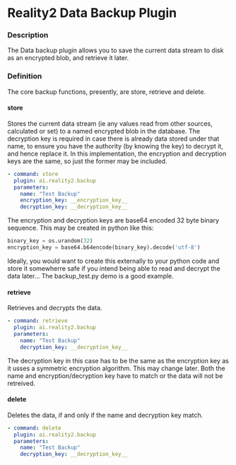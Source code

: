 # Reality2 Data Backup Plugin

### Description

The Data backup plugin allows you to save the current data stream to disk as an encrypted blob, and retrieve it later.


### Definition

The core backup functions, presently, are store, retrieve and delete.

#### store

Stores the current data stream (ie any values read from other sources, calculated or set) to a named encrypted blob in the database.  The decryption key is required in case there is already data stored under that name, to ensure you have the authority (by knowing the key) to decrypt it, and hence replace it.  In this implementation, the encryption and decryption keys are the same, so just the former may be included.

```yaml
- command: store
  plugin: ai.reality2.backup
  parameters: 
    name: "Test Backup"
    encryption_key: __encryption_key__
    decryption_key: __decryption_key__
```

The encryption and decryption keys are base64 encoded 32 byte binary sequence.  This may be created in python like this:

```python
binary_key = os.urandom(32)
encryption_key = base64.b64encode(binary_key).decode('utf-8')
```

Ideally, you would want to create this externally to your python code and store it somewherre safe if you intend being able to read and decrypt the data later...  The backup_test.py demo is a good example.

#### retrieve

Retrieves and decrypts the data.

```yaml
- command: retrieve
  plugin: ai.reality2.backup
  parameters: 
    name: "Test Backup"
    decryption_key: __decryption_key__
```

The decryption key in this case has to be the same as the encryption key as it usses a symmetric encryption algorithm.  This may change later.  Both the name and encryption/decryption key have to match or the data will not be retreived.

#### delete

Deletes the data, if and only if the name and decryption key match.

```yaml
- command: delete
  plugin: ai.reality2.backup
  parameters: 
    name: "Test Backup"
    decryption_key: __decryption_key__
```